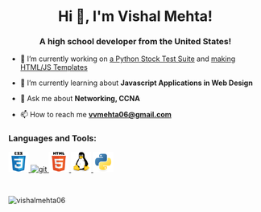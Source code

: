 <h1 align="center">Hi 👋, I'm Vishal Mehta!</h1>
<h3 align="center">A high school developer from the United States!</h3>

- 🔭 I’m currently working on [a Python Stock Test Suite](https://github.com/VishalMehta06/stock-test-suite) and [making HTML/JS Templates](https://github.com/VishalMehta06/html-templates)

- 🌱 I’m currently learning about **Javascript Applications in Web Design**

- 💬 Ask me about **Networking, CCNA**

- 📫 How to reach me **vvmehta06@gmail.com**

<h3 align="left">Languages and Tools:</h3>
<p align="left"> <a href="https://www.w3schools.com/css/" target="_blank" rel="noreferrer"> <img src="https://raw.githubusercontent.com/devicons/devicon/master/icons/css3/css3-original-wordmark.svg" alt="css3" width="40" height="40"/> </a> <a href="https://git-scm.com/" target="_blank" rel="noreferrer"> <img src="https://www.vectorlogo.zone/logos/git-scm/git-scm-icon.svg" alt="git" width="40" height="40"/> </a> <a href="https://www.w3.org/html/" target="_blank" rel="noreferrer"> <img src="https://raw.githubusercontent.com/devicons/devicon/master/icons/html5/html5-original-wordmark.svg" alt="html5" width="40" height="40"/> </a> <a href="https://www.linux.org/" target="_blank" rel="noreferrer"> <img src="https://raw.githubusercontent.com/devicons/devicon/master/icons/linux/linux-original.svg" alt="linux" width="40" height="40"/> </a> <a href="https://www.python.org" target="_blank" rel="noreferrer"> <img src="https://raw.githubusercontent.com/devicons/devicon/master/icons/python/python-original.svg" alt="python" width="40" height="40"/> </a> </p>
<br>
<p align="center"><img align="left" src="https://github-readme-stats.vercel.app/api/top-langs?username=vishalmehta06&show_icons=true&locale=en&layout=compact" alt="vishalmehta06" /></p>
